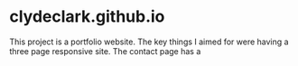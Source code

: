 # clydeclark.github.io

This project is a portfolio website.  The key things I aimed for were having a three page responsive site.  The contact page has a 